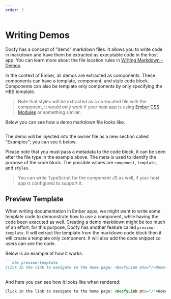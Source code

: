 ```yaml
---
order: 3
---
```

# Writing Demos

Docfy has a concept of "demo" markdown files. It allows you to write code in
markdown and have them be extracted as executable code in the host app. You can
learn more about the file location rules in [Writing Markdown - Demos](../../../../docs/writing-markdown.md#demos).

In the context of Ember, all demos are extracted as components. These components
can have a template, component, and style code block. Components can also be
template only components by only specifying the HBS template.

> Note that styles will be extracted as a co-located file with the component,
> it would only work if your host app is using [Ember CSS Modules](https://github.com/salsify/ember-css-modules)
> or something similar.

Below you can see how a demo markdown file looks like.

```md file=writing-demos-demo/demo1.md
```

The demo will be injected into the owner file as a new section called "Examples";
you can see it below.

Please note that you must pass a metadata to the code block, it can be seen
after the file type in the example above. The meta is used to identify the purpose
of the code block. The possible values are `component`, `template`, and `styles`.

> You can write TypeScript for the component JS as well, if your host app is
> configured to support it.

## Preview Template

When writing documentation in Ember apps, we might want to write some template
code to demonstrate how to use a component, while having the code been executed
as well. Creating a demo markdown might be too much of an effort; for this purpose,
Docfy has another feature called `preview-template`. It will extract the template
from the markdown code block then it will create a template only component. It will
also add the code snippet so users can see the code.

Below is an example of how it works:

~~~md
```hbs preview-template
Click in the link to navigate to the home page: <DocfyLink @to="/>Home</DocfyLink>
```
~~~

And here you can see how it looks like when rendered:

```hbs preview-template
Click in the link to navigate to the home page: <DocfyLink @to="/">Home</DocfyLink>
```
